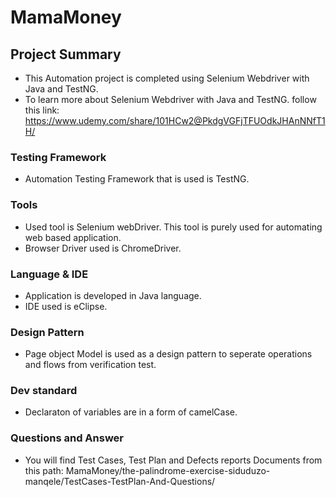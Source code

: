 # MamaMoney

## Project Summary
- This Automation project is completed using Selenium Webdriver with Java and TestNG.
- To learn more about Selenium Webdriver with Java and TestNG. follow this link: https://www.udemy.com/share/101HCw2@PkdgVGFjTFUOdkJHAnNNfT1H/

### Testing Framework
- Automation Testing Framework that is used is TestNG.

### Tools
- Used tool is Selenium webDriver. This tool is purely used for automating web based application.
- Browser Driver used is ChromeDriver.

### Language & IDE
- Application is developed in Java language.
- IDE used is eClipse.

### Design Pattern
- Page object Model is used as a design pattern to seperate operations and flows from verification test.

### Dev standard
- Declaraton of variables are in a form of camelCase.

### Questions and Answer
- You will find Test Cases, Test Plan and Defects reports Documents from this path: MamaMoney/the-palindrome-exercise-siduduzo-manqele/TestCases-TestPlan-And-Questions/
